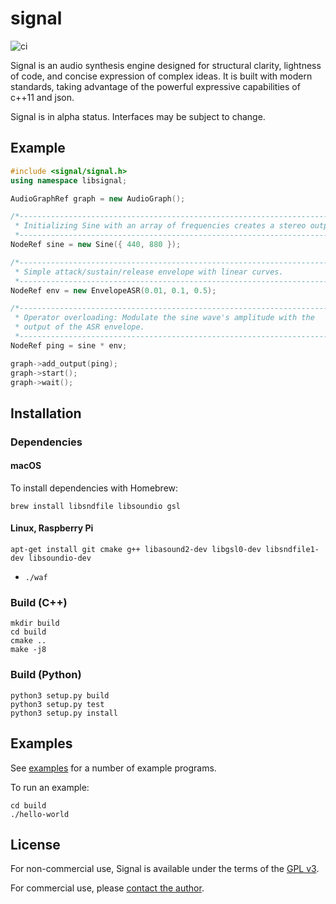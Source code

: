 # signal

![ci](https://github.com/ideoforms/signal/workflows/ci/badge.svg)

Signal is an audio synthesis engine designed for structural clarity, lightness of code, and concise expression of complex ideas. It is built with modern standards, taking advantage of the powerful expressive capabilities of c++11 and json.

Signal is in alpha status. Interfaces may be subject to change. 

## Example

```cpp
#include <signal/signal.h>
using namespace libsignal;

AudioGraphRef graph = new AudioGraph();

/*------------------------------------------------------------------------
 * Initializing Sine with an array of frequencies creates a stereo output.
 *-----------------------------------------------------------------------*/
NodeRef sine = new Sine({ 440, 880 });

/*------------------------------------------------------------------------
 * Simple attack/sustain/release envelope with linear curves.
 *-----------------------------------------------------------------------*/
NodeRef env = new EnvelopeASR(0.01, 0.1, 0.5);

/*------------------------------------------------------------------------
 * Operator overloading: Modulate the sine wave's amplitude with the
 * output of the ASR envelope.
 *-----------------------------------------------------------------------*/
NodeRef ping = sine * env;

graph->add_output(ping);
graph->start();
graph->wait();
```

## Installation

### Dependencies

#### macOS

To install dependencies with Homebrew:

```
brew install libsndfile libsoundio gsl
```

#### Linux, Raspberry Pi

```
apt-get install git cmake g++ libasound2-dev libgsl0-dev libsndfile1-dev libsoundio-dev
```
* `./waf`

### Build (C++)

```
mkdir build
cd build
cmake ..
make -j8
```

### Build (Python)

```
python3 setup.py build
python3 setup.py test
python3 setup.py install
```

## Examples

See [examples](examples) for a number of example programs.

To run an example:
```
cd build
./hello-world
```

## License

For non-commercial use, Signal is available under the terms of the [GPL v3](http://www.gnu.org/licenses/gpl-3.0.en.html).

For commercial use, please [contact the author](http://erase.net/contact).

